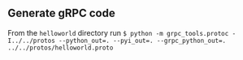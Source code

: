 ## Generate gRPC code

From the `helloworld` directory run
`$ python -m grpc_tools.protoc -I../../protos --python_out=. --pyi_out=. --grpc_python_out=. ../../protos/helloworld.proto`

